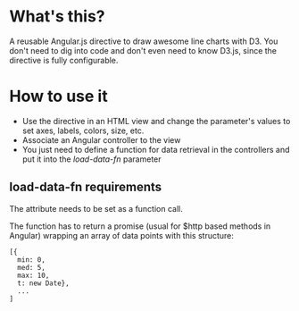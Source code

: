 # What's this?

A reusable Angular.js directive to draw awesome line charts with D3.
You don't need to dig into code and don't even need to know D3.js, since the directive is fully configurable.

# How to use it

* Use the directive in an HTML view and change the parameter's values to set axes, labels, colors, size, etc.
* Associate an Angular controller to the view
* You just need to define a function for data retrieval in the controllers and put it into the *load-data-fn* parameter

## load-data-fn requirements


The attribute needs to be set as a function call.

The function has to return a promise (usual for $http based methods in Angular) wrapping an array of data points with this structure:

    [{
      min: 0, 
      med: 5,
      max: 10,
      t: new Date},
      ...
    ]